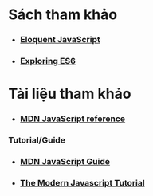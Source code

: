 # Sách tham khảo

* ### [Eloquent JavaScript](https://eloquentjavascript.net/)
* ### [**Exploring ES6**](http://exploringjs.com/es6/index.html)

# Tài liệu tham khảo

* ### [MDN JavaScript reference](https://developer.mozilla.org/en-US/docs/Web/JavaScript/Reference)

### Tutorial/Guide

* ### [MDN JavaScript Guide](https://developer.mozilla.org/en-US/docs/Web/JavaScript/Guide)
* ### [The Modern Javascript Tutorial](https://javascript.info/)

### 



